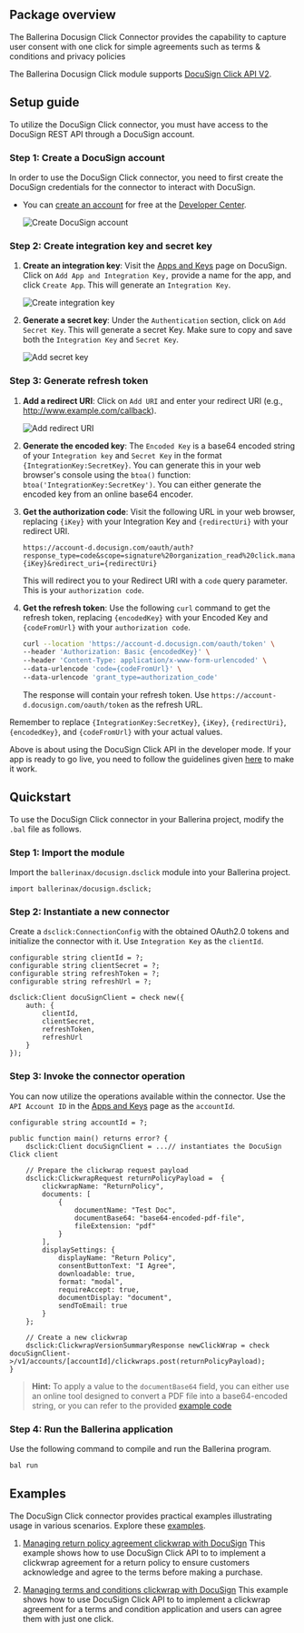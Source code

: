 ## Package overview

The Ballerina Docusign Click Connector provides the capability to capture user consent with one click for simple agreements such as terms & conditions and privacy policies

The Ballerina Docusign Click module supports [DocuSign Click API V2](https://github.com/docusign/OpenAPI-Specifications/blob/master/click.rest.swagger-v2.json).

## Setup guide

To utilize the DocuSign Click connector, you must have access to the DocuSign REST API through a DocuSign account.

### Step 1: Create a DocuSign account

In order to use the DocuSign Click connector, you need to first create the DocuSign credentials for the connector to interact with DocuSign.

- You can [create an account](https://go.docusign.com/o/sandbox/) for free at the [Developer Center](https://developers.docusign.com/).

    ![Create DocuSign account](https://raw.githubusercontent.com/ballerina-platform/module-ballerinax-docusign.dsclick/main/ballerina/resources/create-account.png)

### Step 2: Create integration key and secret key

1. **Create an integration key**: Visit the [Apps and Keys](https://admindemo.docusign.com/apps-and-keys) page on DocuSign. Click on `Add App and Integration Key,` provide a name for the app, and click `Create App`. This will generate an `Integration Key`.

    ![Create integration key](https://raw.githubusercontent.com/ballerina-platform/module-ballerinax-docusign.dsclick/main/ballerina/resources/app-and-integration-key.png)

2. **Generate a secret key**: Under the `Authentication` section, click on `Add Secret Key`. This will generate a secret Key. Make sure to copy and save both the `Integration Key` and `Secret Key`.

    ![Add secret key](https://raw.githubusercontent.com/ballerina-platform/module-ballerinax-docusign.dsclick/main/ballerina/resources/add-secret-key.png)

### Step 3: Generate refresh token

1. **Add a redirect URI**: Click on `Add URI` and enter your redirect URI (e.g., <http://www.example.com/callback>).

    ![Add redirect URI](https://raw.githubusercontent.com/ballerina-platform/module-ballerinax-docusign.dsclick/main/ballerina/resources/add-redirect-uri.png)

2. **Generate the encoded key**: The `Encoded Key` is a base64 encoded string of your `Integration key` and `Secret Key` in the format `{IntegrationKey:SecretKey}`. You can generate this in your web browser's console using the `btoa()` function: `btoa('IntegrationKey:SecretKey')`. You can either generate the encoded key from an online base64 encoder.

3. **Get the authorization code**: Visit the following URL in your web browser, replacing `{iKey}` with your Integration Key and `{redirectUri}` with your redirect URI.

    ```url
    https://account-d.docusign.com/oauth/auth?response_type=code&scope=signature%20organization_read%20click.manage&client_id={iKey}&redirect_uri={redirectUri}
    ```

    This will redirect you to your Redirect URI with a `code` query parameter. This is your `authorization code`.

4. **Get the refresh token**: Use the following `curl` command to get the refresh token, replacing `{encodedKey}` with your Encoded Key and `{codeFromUrl}` with your `authorization code`.

    ```bash
    curl --location 'https://account-d.docusign.com/oauth/token' \
    --header 'Authorization: Basic {encodedKey}' \
    --header 'Content-Type: application/x-www-form-urlencoded' \
    --data-urlencode 'code={codeFromUrl}' \
    --data-urlencode 'grant_type=authorization_code'
    ```

    The response will contain your refresh token. Use `https://account-d.docusign.com/oauth/token` as the refresh URL.

Remember to replace `{IntegrationKey:SecretKey}`, `{iKey}`, `{redirectUri}`, `{encodedKey}`, and `{codeFromUrl}` with your actual values.

Above is about using the DocuSign Click API in the developer mode. If your app is ready to go live, you need to follow the guidelines given [here](https://developers.docusign.com/docs/esign-rest-api/go-live/) to make it work.

## Quickstart

To use the DocuSign Click connector in your Ballerina project, modify the `.bal` file as follows.

### Step 1: Import the module

Import the `ballerinax/docusign.dsclick` module into your Ballerina project.

```ballerina
import ballerinax/docusign.dsclick;
```

### Step 2: Instantiate a new connector

Create a `dsclick:ConnectionConfig` with the obtained OAuth2.0 tokens and initialize the connector with it. Use `Integration Key` as the `clientId`.

```ballerina
configurable string clientId = ?;
configurable string clientSecret = ?;
configurable string refreshToken = ?;
configurable string refreshUrl = ?;

dsclick:Client docuSignClient = check new({
    auth: {
        clientId,
        clientSecret,
        refreshToken,
        refreshUrl
    }
});
```

### Step 3: Invoke the connector operation

You can now utilize the operations available within the connector. Use the `API Account ID` in the [Apps and Keys](https://admindemo.docusign.com/apps-and-keys) page as the `accountId`.

```ballerina
configurable string accountId = ?;

public function main() returns error? {
    dsclick:Client docuSignClient = ...// instantiates the DocuSign Click client

    // Prepare the clickwrap request payload
    dsclick:ClickwrapRequest returnPolicyPayload =  {
        clickwrapName: "ReturnPolicy",
        documents: [
            {
                documentName: "Test Doc",
                documentBase64: "base64-encoded-pdf-file",
                fileExtension: "pdf"
            }
        ],
        displaySettings: {
            displayName: "Return Policy",
            consentButtonText: "I Agree",
            downloadable: true,
            format: "modal",
            requireAccept: true,
            documentDisplay: "document",
            sendToEmail: true 
        }
    };

    // Create a new clickwrap
    dsclick:ClickwrapVersionSummaryResponse newClickWrap = check docuSignClient->/v1/accounts/[accountId]/clickwraps.post(returnPolicyPayload);
}
```

>**Hint:** To apply a value to the `documentBase64` field, you can either use an online tool designed to convert a PDF file into a base64-encoded string, or you can refer to the provided [example code](https://github.com/ballerina-platform/module-ballerinax-docusign.dsclick/blob/main/examples/return-policy-agreement/main.bal#L47)

### Step 4: Run the Ballerina application

Use the following command to compile and run the Ballerina program.

```bash
bal run
```

## Examples

The DocuSign Click connector provides practical examples illustrating usage in various scenarios. Explore these [examples](https://github.com/ballerina-platform/module-ballerinax-docusign.dsclick/tree/main/examples).

1. [Managing return policy agreement clickwrap with DocuSign](https://github.com/ballerina-platform/module-ballerinax-docusign.dsclick/tree/main/examples/return-policy-agreement)
    This example shows how to use DocuSign Click API to to implement a clickwrap agreement for a return policy to ensure customers acknowledge and agree to the terms before making a purchase.

2. [Managing terms and conditions clickwrap with DocuSign](https://github.com/ballerina-platform/module-ballerinax-docusign.dsclick/tree/main/examples/terms-and-conditions)
    This example shows how to use DocuSign Click API to to implement a clickwrap agreement for a terms and condition application and users can agree them with just one click.
